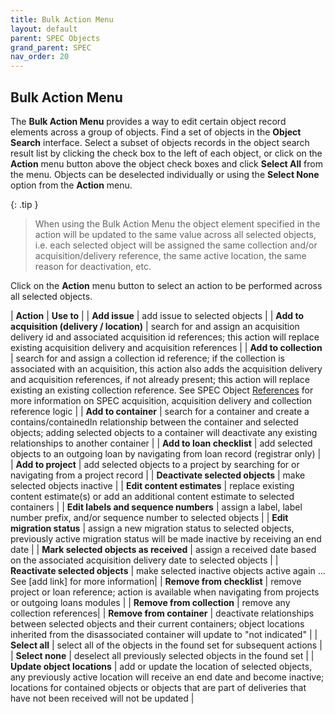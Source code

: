 ```yaml
---
title: Bulk Action Menu
layout: default
parent: SPEC Objects
grand_parent: SPEC
nav_order: 20
---
```


## Bulk Action Menu
The **Bulk Action Menu** provides a way to edit certain object record elements across a group of objects. Find a set of objects in the **Object Search** interface. Select a subset of objects records in the object search result list by clicking the check box to the left of each object, or click on the **Action** menu button above the object check boxes and click **Select All** from the menu. Objects can be deselected individually or using the **Select None** option from the **Action** menu. 

{: .tip }
> When using the Bulk Action Menu the object element specified in the action will be updated to the same value across all selected objects, i.e. each selected object will be assigned the same collection and/or acquisition/delivery reference, the same active location, the same reason for deactivation, etc.

Click on the **Action** menu button to select an action to be performed across all selected objects.

| **Action** | **Use to** |
| **Add issue** | add issue to selected objects |
| **Add to acquisition (delivery / location)** | search for and assign an acquisition delivery id and associated acquisition id references; this action will replace existing acquisition delivery and acquisition references |
| **Add to collection** | search for and assign a collection id reference; if the collection is associated with an acquisition, this action also adds the acquisition delivery and acquisition references, if not already present; this action will replace existing an existing collection reference. See SPEC Object [References](https://nypl.github.io/pres-docs/spec/specObjectsReferences.html) for more information on SPEC acquisition, acquisition delivery and collection reference logic  |
| **Add to container** | search for a container and create a contains/containedIn relationship between the container and selected objects; adding selected objects to a container will deactivate any existing relationships to another container |
| **Add to loan checklist** | add selected objects to an outgoing loan by navigating from loan record (registrar only) |
| **Add to project** | add selected objects to a project by searching for or navigating from a project record |
| **Deactivate selected objects** | make selected objects inactive |
| **Edit content estimates** | replace existing content estimate(s) or add an additional content estimate to selected containers |
| **Edit labels and sequence numbers** | assign a label, label number prefix, and/or sequence number to selected objects |
| **Edit migration status** | assign a new migration status to selected objects, previously active migration status will be made inactive by receiving an end date |
| **Mark selected objects as received** | assign a received date based on the associated acquisition delivery date to selected objects |
| **Reactivate selected objects** | make selected inactive objects active again ... See [add link] for more information|
| **Remove from checklist** | remove project or loan reference; action is available when navigating from projects or outgoing loans modules |
| **Remove from collection** | remove any collection references|
| **Remove from container** | deactivate relationships between selected objects and their current containers; object locations inherited from the disassociated container will update to "not indicated" |
| **Select all** | select all of the objects in the found set for subsequent actions |
| **Select none** | deselect all previously selected objects in the found set |
| **Update object locations** | add or update the location of selected objects, any previously active location will receive an end date and become inactive; locations for contained objects or objects that are part of deliveries that have not been received will not be updated |